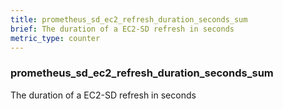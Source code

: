 ```yaml
---
title: prometheus_sd_ec2_refresh_duration_seconds_sum
brief: The duration of a EC2-SD refresh in seconds
metric_type: counter
---
```

### prometheus_sd_ec2_refresh_duration_seconds_sum

The duration of a EC2-SD refresh in seconds
